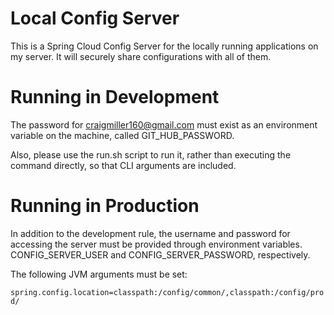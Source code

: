 # Local Config Server

This is a Spring Cloud Config Server for the locally running applications on my server. It will securely share configurations with all of them.

# Running in Development

The password for craigmiller160@gmail.com must exist as an environment variable on the machine, called GIT_HUB_PASSWORD.

Also, please use the run.sh script to run it, rather than executing the command directly, so that CLI arguments are included.

# Running in Production

In addition to the development rule, the username and password for accessing the server must be provided through environment variables. CONFIG_SERVER_USER and CONFIG_SERVER_PASSWORD, respectively.

The following JVM arguments must be set:

`spring.config.location=classpath:/config/common/,classpath:/config/prod/`
